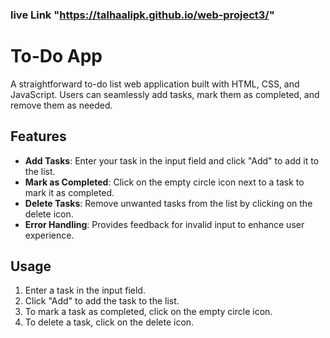 ### live Link "https://talhaalipk.github.io/web-project3/"

# To-Do App

A straightforward to-do list web application built with HTML, CSS, and JavaScript. Users can seamlessly add tasks, mark them as completed, and remove them as needed.

## Features

- **Add Tasks**: Enter your task in the input field and click "Add" to add it to the list.
- **Mark as Completed**: Click on the empty circle icon next to a task to mark it as completed.
- **Delete Tasks**: Remove unwanted tasks from the list by clicking on the delete icon.
- **Error Handling**: Provides feedback for invalid input to enhance user experience.


## Usage

1. Enter a task in the input field.
2. Click "Add" to add the task to the list.
3. To mark a task as completed, click on the empty circle icon.
4. To delete a task, click on the delete icon.

